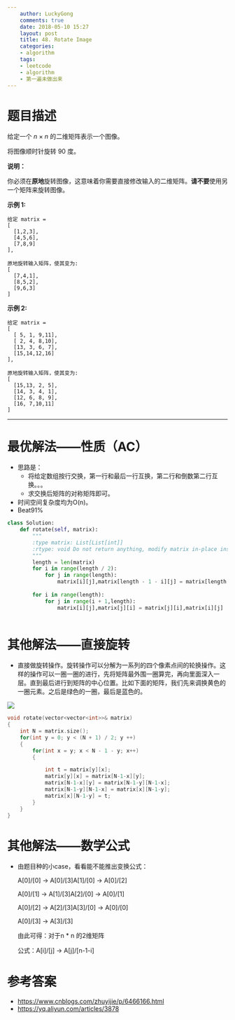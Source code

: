 ```yaml
---
    author: LuckyGong
    comments: true
    date: 2018-05-10 15:27
    layout: post
    title: 48. Rotate Image
    categories:
    - algorithm
    tags:
    - leetcode
    - algorithm
    - 第一遍未做出来
---
```


# 题目描述

给定一个 *n* × *n* 的二维矩阵表示一个图像。

将图像顺时针旋转 90 度。

**说明：**

你必须在**原地**旋转图像，这意味着你需要直接修改输入的二维矩阵。**请不要**使用另一个矩阵来旋转图像。

**示例 1:**

```
给定 matrix = 
[
  [1,2,3],
  [4,5,6],
  [7,8,9]
],

原地旋转输入矩阵，使其变为:
[
  [7,4,1],
  [8,5,2],
  [9,6,3]
]
```

**示例 2:**

```
给定 matrix =
[
  [ 5, 1, 9,11],
  [ 2, 4, 8,10],
  [13, 3, 6, 7],
  [15,14,12,16]
], 

原地旋转输入矩阵，使其变为:
[
  [15,13, 2, 5],
  [14, 3, 4, 1],
  [12, 6, 8, 9],
  [16, 7,10,11]
]
```

------

# 最优解法——性质（AC）

- 思路是：
  - 将给定数组按行交换，第一行和最后一行互换，第二行和倒数第二行互换。。。
  - 求交换后矩阵的对称矩阵即可。 
- 时间空间复杂度均为O(n)。
- Beat91%

```python
class Solution:
    def rotate(self, matrix):
        """
        :type matrix: List[List[int]]
        :rtype: void Do not return anything, modify matrix in-place instead.
        """
        length = len(matrix)
        for i in range(length / 2):
            for j in range(length):
                matrix[i][j],matrix[length - 1 - i][j] = matrix[length - 1 - i][j],matrix[i][j]
        
        for i in range(length):
            for j in range(i + 1,length):
                matrix[i][j],matrix[j][i] = matrix[j][i],matrix[i][j]
        
```

# 其他解法——直接旋转

- 直接做旋转操作。旋转操作可以分解为一系列的四个像素点间的轮换操作。这样的操作可以一圈一圈的进行，先将矩阵最外围一圈算完，再向里面深入一层。直到最后进行到矩阵的中心位置。比如下面的矩阵，我们先来调换黄色的一圈元素。之后是绿色的一圈，最后是蓝色的。   

![](http://img.blog.csdn.net/20160717150313881)

```c++
void rotate(vector<vector<int>>& matrix) 
{
    int N = matrix.size();
    for(int y = 0; y < (N + 1) / 2; y ++)
    {
        for(int x = y; x < N - 1 - y; x++)
        {

            int t = matrix[y][x];
            matrix[y][x] = matrix[N-1-x][y];
            matrix[N-1-x][y] = matrix[N-1-y][N-1-x];
            matrix[N-1-y][N-1-x] = matrix[x][N-1-y];
            matrix[x][N-1-y] = t;
        }
    }
}
```

# 其他解法——数学公式

- 由题目种的小case，看看能不能推出变换公式：

  A[0]/[0] -> A[0]/[3]A[1]/[0] -> A[0]/[2]

  A[0]/[1] -> A[1]/[3]A[2]/[0] -> A[0]/[1]

  A[0]/[2] -> A[2]/[3]A[3]/[0] -> A[0]/[0]

  A[0]/[3] -> A[3]/[3] 

  由此可得：对于n * n 的2维矩阵

  公式：A[i]/[j] -> A[j]/[n-1-i]

# 参考答案

- https://www.cnblogs.com/zhuyijie/p/6466166.html
- https://yq.aliyun.com/articles/3878